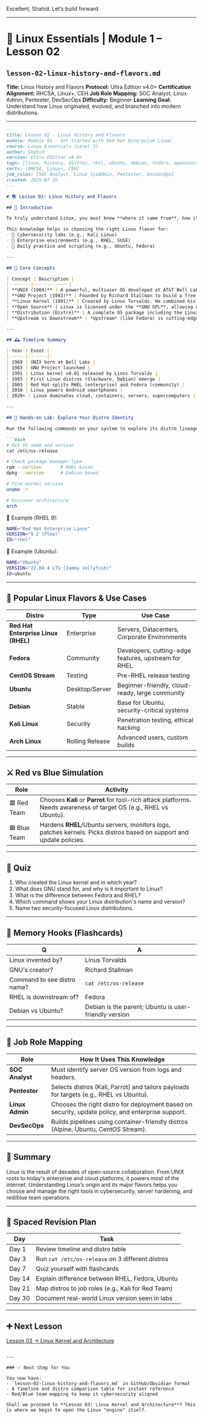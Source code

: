 Excellent, Shahid. Let’s build forward.

---

# 📘 **Linux Essentials | Module 1 – Lesson 02**

## `lesson-02-linux-history-and-flavors.md`

**Title:** Linux History and Flavors
**Protocol:** Ultra Edition v4.0+
**Certification Alignment:** RHCSA, Linux+, CEH
**Job Role Mapping:** SOC Analyst, Linux Admin, Pentester, DevSecOps
**Difficulty:** Beginner
**Learning Goal:** Understand how Linux originated, evolved, and branched into modern distributions.

---

````markdown
---
title: Lesson 02 - Linux History and Flavors
module: Module 01 - Get Started with Red Hat Enterprise Linux
course: Linux Essentials (Level 3)
author: Shahid
version: Ultra Edition v4.0+
tags: [linux, history, distros, rhel, ubuntu, debian, fedora, opensource]
certs: [RHCSA, Linux+, CEH]
job_roles: [SOC Analyst, Linux SysAdmin, Pentester, DevSecOps]
created: 2025-07-16
---

# 📚 Lesson 02: Linux History and Flavors

## 🧭 Introduction

To truly understand Linux, you must know **where it came from**, how it evolved, and why there are so many different versions (called **distributions or distros**).

This knowledge helps in choosing the right Linux flavor for:
- 🔐 Cybersecurity labs (e.g., Kali Linux)
- 🏢 Enterprise environments (e.g., RHEL, SUSE)
- 🧪 Daily practice and scripting (e.g., Ubuntu, Fedora)

---

## 🧱 Core Concepts

| Concept | Description |
|--------|-------------|
| **UNIX (1969)** | A powerful, multiuser OS developed at AT&T Bell Labs. Linux draws heavily from UNIX principles. |
| **GNU Project (1983)** | Founded by Richard Stallman to build a free UNIX-like OS. Created essential tools like `bash`, `ls`, `gcc`, etc. |
| **Linux Kernel (1991)** | Created by Linus Torvalds. He combined his kernel with GNU tools, forming the first full Linux OS. |
| **Open Source** | Linux is licensed under the **GNU GPL**, allowing users to modify and redistribute source code freely. |
| **Distribution (Distro)** | A complete OS package including the Linux kernel + GNU tools + package manager + user utilities. |
| **Upstream vs Downstream** | *Upstream* (like Fedora) is cutting-edge. *Downstream* (like RHEL) is stable and enterprise-ready. |

---

## 🕰️ Timeline Summary

| Year | Event |
|------|-------|
| 1969 | UNIX born at Bell Labs |
| 1983 | GNU Project launched |
| 1991 | Linux kernel v0.01 released by Linus Torvalds |
| 1993 | First Linux distros (Slackware, Debian) emerge |
| 2003 | Red Hat splits RHEL (enterprise) and Fedora (community) |
| 2010 | Linux powers Android smartphones |
| 2020+ | Linux dominates cloud, containers, servers, supercomputers |

---

## 🧪 Hands-on Lab: Explore Your Distro Identity

Run the following commands on your system to explore its distro lineage:

```bash
# Get OS name and version
cat /etc/os-release

# Check package manager type
rpm --version       # RHEL-based
dpkg --version      # Debian-based

# Find kernel version
uname -r

# Discover architecture
arch
````

📍 Example (RHEL 9):

```bash
NAME="Red Hat Enterprise Linux"
VERSION="9.2 (Plow)"
ID="rhel"
```

📍 Example (Ubuntu):

```bash
NAME="Ubuntu"
VERSION="22.04.4 LTS (Jammy Jellyfish)"
ID=ubuntu
```

---

## 🧭 Popular Linux Flavors & Use Cases

| Distro                              | Type            | Use Case                                             |
| ----------------------------------- | --------------- | ---------------------------------------------------- |
| **Red Hat Enterprise Linux (RHEL)** | Enterprise      | Servers, Datacenters, Corporate Environments         |
| **Fedora**                          | Community       | Developers, cutting-edge features, upstream for RHEL |
| **CentOS Stream**                   | Testing         | Pre-RHEL release testing                             |
| **Ubuntu**                          | Desktop/Server  | Beginner-friendly, cloud-ready, large community      |
| **Debian**                          | Stable          | Base for Ubuntu, security-critical systems           |
| **Kali Linux**                      | Security        | Penetration testing, ethical hacking                 |
| **Arch Linux**                      | Rolling Release | Advanced users, custom builds                        |

---

## ⚔️ Red vs Blue Simulation

| Role         | Activity                                                                                                             |
| ------------ | -------------------------------------------------------------------------------------------------------------------- |
| 🟥 Red Team  | Chooses **Kali** or **Parrot** for tool-rich attack platforms. Needs awareness of target OS (e.g., RHEL vs Ubuntu).  |
| 🟦 Blue Team | Hardens **RHEL**/Ubuntu servers, monitors logs, patches kernels. Picks distros based on support and update policies. |

---

## 🧩 Quiz

1. Who created the Linux kernel and in which year?
2. What does GNU stand for, and why is it important to Linux?
3. What is the difference between Fedora and RHEL?
4. Which command shows your Linux distribution's name and version?
5. Name two security-focused Linux distributions.

---

## 🧠 Memory Hooks (Flashcards)

| Q                           | A                                                     |
| --------------------------- | ----------------------------------------------------- |
| Linux invented by?          | Linus Torvalds                                        |
| GNU's creator?              | Richard Stallman                                      |
| Command to see distro name? | `cat /etc/os-release`                                 |
| RHEL is downstream of?      | Fedora                                                |
| Debian vs Ubuntu?           | Debian is the parent; Ubuntu is user-friendly version |

---

## 🧳 Job Role Mapping

| Role            | How It Uses This Knowledge                                                                        |
| --------------- | ------------------------------------------------------------------------------------------------- |
| **SOC Analyst** | Must identify server OS version from logs and headers.                                            |
| **Pentester**   | Selects distros (Kali, Parrot) and tailors payloads for targets (e.g., RHEL vs Ubuntu).           |
| **Linux Admin** | Chooses the right distro for deployment based on security, update policy, and enterprise support. |
| **DevSecOps**   | Builds pipelines using container-friendly distros (Alpine, Ubuntu, CentOS Stream).                |

---

## 🧼 Summary

Linux is the result of decades of open-source collaboration. From UNIX roots to today's enterprise and cloud platforms, it powers most of the internet. Understanding Linux’s origin and its major flavors helps you choose and manage the right tools in cybersecurity, server hardening, and red/blue team operations.

---

## 🔁 Spaced Revision Plan

| Day    | Task                                               |
| ------ | -------------------------------------------------- |
| Day 1  | Review timeline and distro table                   |
| Day 3  | Run `cat /etc/os-release` on 3 different distros   |
| Day 7  | Quiz yourself with flashcards                      |
| Day 14 | Explain difference between RHEL, Fedora, Ubuntu    |
| Day 21 | Map distros to job roles (e.g., Kali for Red Team) |
| Day 30 | Document real-world Linux version seen in labs     |

---

## ➕ Next Lesson

[Lesson 03 → Linux Kernel and Architecture](lesson-03-linux-kernel-and-architecture.md)

```

---

### ✅ Next Step for You

You now have:
- `lesson-02-linux-history-and-flavors.md` in GitHub/Obsidian format  
- A timeline and distro comparison table for instant reference  
- Red/Blue team mapping to keep it cybersecurity aligned  

Shall we proceed to **Lesson 03: Linux Kernel and Architecture**? This is where we begin to open the Linux "engine" itself.
```
